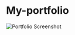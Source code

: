 # My-portfolio
![Portfolio Screenshot](https://uploads.onecompiler.io/42v7r7bed/43ppbr9g4/Screenshot%20(573).png)

